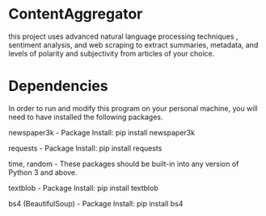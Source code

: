 # ContentAggregator

this project uses advanced natural language processing techniques
, sentiment analysis, and web scraping to extract summaries, 
metadata, and levels of polarity and subjectivity from articles of your choice.



# Dependencies

In order to run and modify this program on your personal machine, you will need to have installed the following packages.

newspaper3k - Package Install: pip install newspaper3k

requests - Package Install: pip install requests

time, random - These packages should be built-in into any version of Python 3 and above.

textblob - Package Install: pip install textblob

bs4 (BeautifulSoup) - Package Install: pip install bs4
